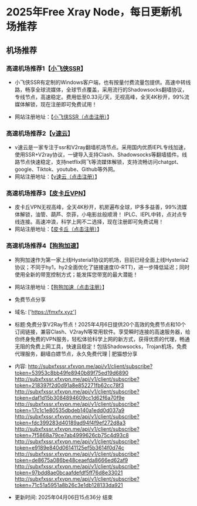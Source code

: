 # 2025年Free Xray Node，每日更新机场推荐
## 机场推荐


### 高速机场推荐1【<a href="https://www.xfxssr.me/" target="_blank">小飞侠SSR</a>】

- 小飞侠SSR有定制的Windows客户端，也有按量付费流量包提供。高速中转线路，畅享全球流媒体，全球节点覆盖，采用流行的Shadowsocks翻墙协议，专线节点，高速稳定。费用低至0.33元/天，无视高峰，全天4K秒开，99%流媒体解锁，现在注册即可免费试用！

- 网站注册地址：【<a href="https://www.xfxssr.me/" target="_blank">小飞侠SSR（点击注册）</a>】

### 高速机场推荐2【<a href="https://www.vfast.life/" target="_blank">v速云</a>】

- v速云是一家专注于ssr和V2ray翻墙机场节点。采用国内优质IEPL专线加速，使用SSR+V2ray协议，一键导入支持Clash、Shadowsocks等翻墙插件。线路节点快速稳定，支持netflix网飞等流媒体解锁，支持流畅访问chatgpt、google、Tiktok、youtube、Github等外网。
- 网站注册地址：【<a href="https://www.vfast.life/" target="_blank">v速云（点击注册）</a>】

### 高速机场推荐3【<a href="https://pkqjiasu.com/" target="_blank">皮卡丘VPN</a>】

- 皮卡丘VPN无视高峰，全天4K秒开，机房遍布全球，IP多多益善，99%流媒体解锁，油管、葫芦、奈菲，小电影丝般顺滑！ IPLC、IEPL中转，点对点专线连接。高速冲浪，科学上网不二选择，现在注册即可免费试用！
- 网站注册地址：【<a href="https://pkqjiasu.com/" target="_blank">皮卡丘（点击注册）</a>】

### 高速机场推荐4【<a href="https://login.dg5.biz/#/register" target="_blank">狗狗加速</a>】

- 狗狗加速作为第一家上线Hysteria1协议的机场，目前已经全面上线Hysteria2协议；不同于hy1，hy2全面优化了链接速度(0-RTT)，进一步降低延迟；同时使用全新的带宽控制方式；能发挥您带宽的最大潜能！
- 网站注册地址：【<a href="https://login.dg5.biz/#/register" target="_blank">狗狗加速（点击注册）</a>】



- 免费节点分享 
- 域名: ['https://fmxfx.xyz'] 
- 标题:免费分享V2Ray节点！2025年4月6日提供20个高效的免费节点和10个订阅链接，兼容Clash、V2rayN等常用软件。享受瞬时连接的高速服务器，给你终身免费的VPN服务，轻松体验科学上网的新方式，获得优质的代理，畅通无阻的免费上网工具，快速且稳定！包括Shadowsocks，Trojan机场，免费代理服务，翻墙白嫖节点，永久免费代理  |  肥猫想分享 
- 内容: 
http://subxfxssr.xfxvpn.me/api/v1/client/subscribe?token=53953c8bb49fe8940b89f75ed19d6890
http://subxfxssr.xfxvpn.me/api/v1/client/subscribe?token=218397f2d0d91a8e852271fb62cc78f3
http://subxfxssr.xfxvpn.me/api/v1/client/subscribe?token=daf1d15b3084894609cc1d62f6a70f9e
http://subxfxssr.xfxvpn.me/api/v1/client/subscribe?token=17c1c1e80535dbdeb140a1edd0d037a9
http://subxfxssr.xfxvpn.me/api/v1/client/subscribe?token=fdc399283d40189ad94f4f9ef272d8a3
http://subxfxssr.xfxvpn.me/api/v1/client/subscribe?token=7f5868a79ce7ab4999626cb75c4d93c8
http://subxfxssr.xfxvpn.me/api/v1/client/subscribe?token=e9189e840d06141125ef5b3614f0d74c
http://subxfxssr.xfxvpn.me/api/v1/client/subscribe?token=de8675a086be48ceaefda8666ed62af9
http://subxfxssr.xfxvpn.me/api/v1/client/subscribe?token=97bdd8ae0bcaafdefdf5ff76d8e33021
http://subxfxssr.xfxvpn.me/api/v1/client/subscribe?token=71c51a5951a8b26c3e1db128133da921 
- 更新时间: 2025年04月06日15点36分 
结束
